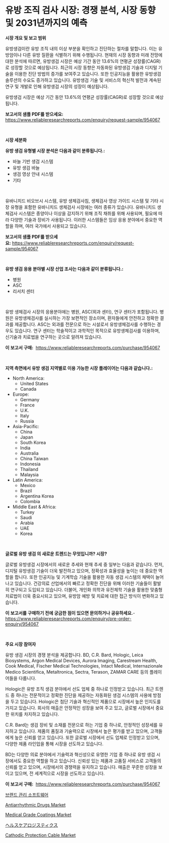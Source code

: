 <p><h1>유방 조직 검사 시장: 경쟁 분석, 시장 동향 및 2031년까지의 예측</h1></p><p><strong>시장 개요 및 보고 범위</strong></p>
<p><p>유방생검이란 유방 조직 내의 이상 부분을 확인하고 진단하는 절차를 말합니다. 이는 유방암이나 다른 유방 질환을 식별하기 위해 수행됩니다. 현재의 시장 동향과 미래 전망에 대한 분석에 따르면, 유방생검 시장은 예상 기간 동안 13.6%의 연평균 성장률(CAGR)로 성장할 것으로 예상됩니다. 최근의 시장 동향은 자동화된 유방생검 기술과 디지털 기술을 이용한 진단 방법의 증가를 보여주고 있습니다. 또한 인공지능을 활용한 유방생검 솔루션의 수요도 증가하고 있습니다. 유방생검 기술 및 서비스의 혁신적 발전과 계속된 연구 및 개발로 인해 유방생검 시장의 성장이 예상됩니다.</p><p>유방생검 시장은 예상 기간 동안 13.6%의 연평균 성장률(CAGR)로 성장할 것으로 예상됩니다.</p></p>
<p><strong>보고서의 샘플 PDF를 받으세요:</strong> <a href="https://www.reliableresearchreports.com/enquiry/request-sample/954067">https://www.reliableresearchreports.com/enquiry/request-sample/954067</a></p>
<p>&nbsp;</p>
<p><strong>시장 세분화</strong></p>
<p><strong>유방 생검 유형별 시장 분석은 다음과 같이 분류됩니다.:</strong></p>
<p><ul><li>바늘 기반 생검 시스템</li><li>유방 생검 바늘</li><li>생검 영상 안내 시스템</li><li>기타</li></ul></p>
<p>&nbsp;</p>
<p><p>유바니치드 비오브시 시스템, 유방 생체검사침, 생체검사 영상 가이드 시스템 및 기타 시장 유형을 포함한 유바니치드 생체검사 시장에는 여러 종류가 있습니다. 유바니치드 생체검사 시스템은 종양이나 이상을 감지하기 위해 조직 채취를 위해 사용되며, 필요에 따라 다양한 기술과 장비가 사용됩니다. 이러한 시스템들은 임상 응용 분야에서 중요한 역할을 하며, 여러 국가에서 사용되고 있습니다.</p></p>
<p><strong>보고서의 샘플 PDF를 받으세요:</strong>&nbsp;<a href="https://www.reliableresearchreports.com/enquiry/request-sample/954067">https://www.reliableresearchreports.com/enquiry/request-sample/954067</a></p>
<p>&nbsp;</p>
<p><strong> 유방 생검 응용 분야별 시장 산업 조사는 다음과 같이 분류됩니다.:</strong></p>
<p><ul><li>병원</li><li>ASC</li><li>리서치 센터</li></ul></p>
<p>&nbsp;</p>
<p><p>유방 생체검사 시장의 응용분야에는 병원, ASC(외과 센터), 연구 센터가 포함됩니다. 병원은 유방생체검사를 실시하는 가장 보편적인 장소이며, 환자들에게 안전하고 정확한 결과를 제공합니다. ASC는 외과를 전문으로 하는 시설로서 유방생체검사를 수행하는 경우도 있습니다. 연구 센터는 학술적이고 과학적인 목적으로 유방생체검사를 이용하며, 신기술과 치료법을 연구하는 곳으로 알려져 있습니다.</p></p>
<p><strong>이 보고서 구매:</strong>&nbsp; <a href="https://www.reliableresearchreports.com/purchase/954067">https://www.reliableresearchreports.com/purchase/954067</a></p>
<p>&nbsp;</p>
<p><strong>지역 측면에서 유방 생검 지역별로 이용 가능한 시장 플레이어는 다음과 같습니다.:</strong></p>
<p><ul>
    <li>
        North America:
        <ul>
            <li>United States</li>
            <li>Canada</li>
        </ul>
    </li>
    <li>
        Europe:
        <ul>
            <li>Germany</li>
            <li>France</li>
            <li>U.K.</li>
            <li>Italy</li>
            <li>Russia</li>
        </ul>
    </li>
    <li>
        Asia-Pacific:
        <ul>
            <li>China</li>
            <li>Japan</li>
            <li>South Korea</li>
            <li>India</li>
            <li>Australia</li>
            <li>China Taiwan</li>
            <li>Indonesia</li>
            <li>Thailand</li>
            <li>Malaysia</li>
        </ul>
    </li>
    <li>
        Latin America:
        <ul>
            <li>Mexico</li>
            <li>Brazil</li>
            <li>Argentina Korea</li>
            <li>Colombia</li>
        </ul>
    </li>
    <li>
        Middle East & Africa:
        <ul>
            <li>Turkey</li>
            <li>Saudi</li>
            <li>Arabia</li>
            <li>UAE</li>
            <li>Korea</li>
        </ul>
    </li>
    </ul></p>
<p>&nbsp;</p>
<p><strong>글로벌 유방 생검 의 새로운 트렌드는 무엇입니까? 시장?</strong></p>
<p><p>글로벌 유방생검 시장에서의 새로운 추세와 현재 추세 중 일부는 다음과 같습니다. 먼저, 디지털 유방생검 기술이 더욱 발전하고 있으며, 정확성과 효율성을 높이는 데 중요한 역할을 합니다. 또한 인공지능 및 기계학습 기술을 활용한 자동 생검 시스템의 채택이 늘어나고 있습니다. 건강의료 산업에서의 빠르고 정확한 진단을 위해 이러한 기술들이 활발히 연구되고 도입되고 있습니다. 더불어, 개인화 의학과 유전체학 기술을 활용한 맞춤형 치료법이 더욱 중요시되고 있으며, 유방암 예방 및 치료에 대한 접근 방식이 변화하고 있습니다.</p></p>
<p><strong>이 보고서를 구매하기 전에 궁금한 점이 있으면 문의하거나 공유하세요.</strong>- <a href="https://www.reliableresearchreports.com/enquiry/pre-order-enquiry/954067">https://www.reliableresearchreports.com/enquiry/pre-order-enquiry/954067</a></p>
<p>&nbsp;</p>
<p><strong>주요 시장 참여자</strong></p>
<p><p>유방 생검 시장의 경쟁 분석을 제공합니다. BD, C.R. Bard, Hologic, Leica Biosystems, Argon Medical Devices, Aurora Imaging, Carestream Health, Cook Medical, Fischer Medical Technologies, Intact Medical, Internazionale Medico Scientifica, Metaltronica, Sectra, Terason, ZAMAR CARE 등의 플레이어들을 다룹니다.</p><p>Hologic은 유방 조직 생검 분야에서 선도 업체 중 하나로 인정받고 있습니다. 최근 트렌드 중 하나는 전문적이고 정확한 진단을 제공하는 자동화된 생검 시스템의 사용에 방점을 두고 있습니다. Hologic은 첨단 기술과 혁신적인 제품으로 시장에서 높은 인지도를 가지고 있습니다. 회사의 매출은 안정적인 성장을 보여 주고 있고, 글로벌 시장에서 중요한 위치를 차지하고 있습니다.</p><p>C.R. Bard는 생검 장비 및 소재를 전문으로 하는 기업 중 하나로, 안정적인 성장세를 유지하고 있습니다. 제품의 품질과 기술력으로 시장에서 높은 평가를 받고 있으며, 고객들에게 높은 신뢰를 얻고 있습니다. 또한 글로벌 시장에서 선도 업체로 인정받고 있으며, 다양한 제품 라인업을 통해 시장을 선도하고 있습니다.</p><p>BD는 다양한 의료 분야에서 기술력과 혁신성으로 유명한 기업 중 하나로 유방 생검 시장에서도 중요한 역할을 하고 있습니다. 신뢰성 있는 제품과 고품질 서비스로 고객들의 신뢰를 얻고 있으며, 시장에서의 경쟁력을 유지하고 있습니다. 매출은 꾸준한 성장을 보이고 있으며, 전 세계적으로 시장을 선도하고 있습니다.</p></p>
<p><strong>이 보고서 구매:</strong>&nbsp;&nbsp;<a href="https://www.reliableresearchreports.com/purchase/954067">https://www.reliableresearchreports.com/purchase/954067</a></p>
<p><p><a href="https://github.com/hxzi07639916/Market-Research-Report-List-1/blob/main/1430598185053.md">브랜드 관리 소프트웨어</a></p><p><a href="https://funky-papaya-cf4.notion.site/Antiarrhythmic-Drugs-Market-Dynamics-2024-2031-Also-about-Its-Market-Trends-Projections-and-Oppor-9a82fdff3e244bae8019a58a8ef4868b">Antiarrhythmic Drugs Market</a></p><p><a href="https://issuu.com/reportprime-2/docs/medical-grade-coatings-market-size-2030.pptx">Medical Grade Coatings Market</a></p><p><a href="https://github.com/ihabdkwlxs948/Market-Research-Report-List-1/blob/main/4231625185118.md">ヘルスケアロジスティクス</a></p><p><a href="https://github.com/Paul14Anderson63/Market-Research-Report-List-3/blob/main/cathodic-protection-cable-market.md">Cathodic Protection Cable Market</a></p></p>
